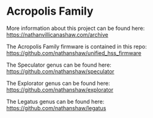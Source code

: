 # Acropolis Family 

More information about this project can be found here: https://nathanvillicanashaw.com/archive

The Acropolis Family firmware is contained in this repo: https://github.com/nathanshaw/unified_hss_firmware

The Speculator genus can be found here: https://github.com/nathanshaw/speculator

The Explorator genus can be found here: https://github.com/nathanshaw/explorator

The Legatus genus can be found here: https://github.com/nathanshaw/legatus

